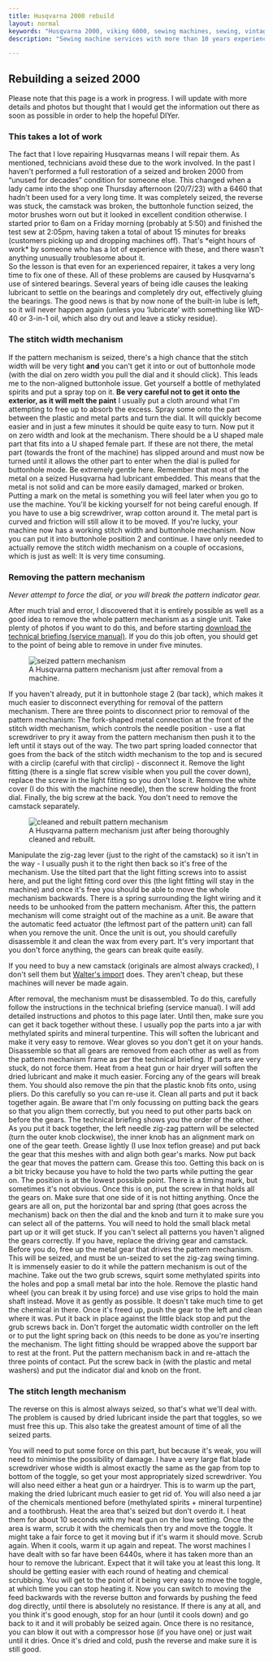 ```yaml
---
title: Husqvarna 2000 rebuild
layout: normal
keywords: "Husqvarna 2000, viking 6000, sewing machines, sewing, vintage, melbourne"
description: "Sewing machine services with more than 10 years experience based in Melbourne, Australia"

---
```

<div class="container justify-content-center">
<div class="row">
<div class="col-12 mb-1">
<h2>Rebuilding a seized 2000</h2>
<p class="has-large-font">
Please note that this page is a work in progress. I will update with more details and photos but thought that I would get the information out there as soon as possible in order to help the hopeful DIYer.
</p>
<h3>This takes a lot of work</h3>
<p class="has-large-font">
The fact that I love repairing Husqvarnas means I will repair them. As mentioned, technicians avoid these due to the work involved. In the past I haven't performed a full restoration of a seized and broken 2000 from &ldquo;unused for decades&rdquo; condition for someone else. This changed when a lady came into the shop one Thursday afternoon (20/7/23) with a 6460 that hadn't been used for a very long time. It was completely seized, the reverse was stuck, the camstack was broken, the buttonhole function seized, the motor brushes worn out but it looked in excellent condition otherwise. I started prior to 6am on a Friday morning (probably at 5:50) and finished the test sew at 2:05pm, having taken a total of about 15 minutes for breaks (customers picking up and dropping machines off). That's *eight hours of work* by someone who has a lot of experience with these, and there wasn't anything unusually troublesome about it.
<br/>So the lesson is that even for an experienced repairer, it takes a very long time to fix one of these. All of these problems are caused by Husqvarna's use of sintered bearings. Several years of being idle causes the leaking lubricant to settle on the bearings and completely dry out, effectively gluing the bearings. The good news is that by now none of the built-in lube is left, so it will never happen again (unless you &lsquo;lubricate&rsquo; with something like WD-40 or 3-in-1 oil, which also dry out and leave a sticky residue).
</p>
<h3>The stitch width mechanism</h3>
<p class="has-large-font">
If the pattern mechanism is seized, there's a high chance that the stitch width will be very tight <b>and</b> you can't get it into or out of buttonhole mode (with the dial on zero width you pull the dial and it should click). This leads me to the non-aligned buttonhole issue. Get yourself a bottle of methylated spirits and put a spray top on it. <b>Be very careful not to get it onto the exterior, as it will melt the paint</b> I usually put a cloth around what I'm attempting to free up to absorb the excess. Spray some onto the part between the plastic and metal parts and turn the dial. It will quickly become easier and in just a few minutes it should be quite easy to turn. Now put it on zero width and look at the mechanism. There should be a U shaped male part that fits into a U shaped female part. If these are not there, the metal part (towards the front of the machine) has slipped around and must now be turned until it allows the other part to enter when the dial is pulled for buttonhole mode. Be extremely gentle here. Remember that most of the metal on a seized Husqvarna had lubricant embedded. This means that the metal is not solid and can be more easily damaged, marked or broken. Putting a mark on the metal is something you will feel later when you go to use the machine. You'll be kicking yourself for not being careful enough. If you have to use a big screwdriver, wrap cotton around it. The metal part is curved and friction will still allow it to be moved. If you're lucky, your machine now has a working stitch width and buttonhole mechanism. Now you can put it into buttonhole position 2 and continue.
I have only needed to actually remove the stitch width mechanism on a couple of occasions, which is just as well: It is very time consuming.
</p>
<h3>Removing the pattern mechanism</h3>
<p class="has-large-font">
<em>Never attempt to force the dial, or you will break the pattern indicator gear.</em> 
</p>
<p class="has-large-font">
After much trial and error, I discovered that it is entirely possible as well as a good idea to remove the whole pattern mechanism as a single unit. Take plenty of photos if you want to do this, and before starting <a href="https://archive.org/details/husqvarna-viking-service-manual-en">download the technical briefing (service manual)</a>. If you do this job often, you should get to the point of being able to remove in under five minutes.
</p>
<figure class="figure">
<img src="assets/images/pattern-b4-sm.jpg" class="figure-img img-fluid rounded float-start" alt="seized pattern mechanism" />
<figcaption class="figure-caption text-end">A Husqvarna pattern mechanism just after removal from a machine.</figcaption>
</figure>
<p class="has-large-font">
If you haven't already, put it in buttonhole stage 2 (bar tack), which makes it much easier to disconnect everything for removal of the pattern mechanism. There are three points to disconnect prior to removal of the pattern mechanism: The fork-shaped metal connection at the front of the stitch width mechanism, which controls the needle position - use a flat screwdriver to pry it away from the pattern mechanism then push it to the left until it stays out of the way. The two part spring loaded connector that goes from the back of the stitch width mechanism to the top and is secured with a circlip (careful with that circlip) - disconnect it. Remove the light fitting (there is a single flat screw visible when you pull the cover down), replace the screw in the light fitting so you don't lose it. Remove the white cover (I do this with the machine needle), then the screw holding the front dial. Finally, the big screw at the back. You don't need to remove the camstack separately.
</p>
<figure class="figure">
<img src="assets/images/pattern-after-sm.jpg" class="figure-img img-fluid rounded float-start" alt="cleaned and rebuilt pattern mechanism" />
<figcaption class="figure-caption text-end">A Husqvarna pattern mechanism just after being thoroughly cleaned and rebuilt.</figcaption>
</figure>
<p class="has-large-font">
Manipulate the zig-zag lever (just to the right of the camstack) so it isn't in the way - I usually push it to the right then back so it's free of the mechanism. Use the tilted part that the light fitting screws into to assist here, and put the light fitting cord over this (the light fitting will stay in the machine) and once it's free you should be able to move the whole mechanism backwards. There is a spring surrounding the light wiring and it needs to be unhooked from the pattern mechanism. After this, the pattern mechanism will come straight out of the machine as a unit. Be aware that the automatic feed actuator (the leftmost part of the pattern unit) can fall when you remove the unit. Once the unit is out, you should carefully disassemble it and clean the wax from every part. It's very important that you don't force anything, the gears can break quite easily.
</p>
<p class="has-large-font">
If you need to buy a new camstack (originals are almost always cracked), I don't sell them but <a href="https://waltersimport.com.au/product/husqvarna-camstack/">Walter's import</a> does. They aren't cheap, but these machines will never be made again.
</p>
<p class="has-large-font">
After removal, the mechanism must be disassembled. To do this, carefully follow the instructions in the technical briefing (service manual). I will add detailed instructions and photos to this page later. Until then, make sure you can get it back together without these. I usually pop the parts into a jar with methylated spirits and mineral turpentine. This will soften the lubricant and make it very easy to remove. Wear gloves so you don't get it on your hands.
Disassemble so that all gears are removed from each other as well as from the pattern mechanism frame as per the technical briefing. If parts are very stuck, do not force them. Heat from a heat gun or hair dryer will soften the dried lubricant and make it much easier. Forcing any of the gears will break them. You should also remove the pin that the plastic knob fits onto, using pliers. Do this carefully so you can re-use it.
Clean all parts and put it back together again. Be aware that I'm only focussing on putting back the gears so that you align them correctly, but you need to put other parts back on before the gears. The technical briefing shows you the order of the other.
As you put it back together, the left needle zig-zag pattern will be selected (turn the outer knob clockwise), the inner knob has an alignment mark on one of the gear teeth. Grease lightly (I use Inox teflon grease) and put back the gear that this meshes with and align both gear's marks. Now put back the gear that moves the pattern cam. Grease this too. Getting this back on is a bit tricky because you have to hold the two parts while putting the gear on. The position is at the lowest possible point. There is a timing mark, but sometimes it's not obvious. Once this is on, put the screw in that holds all the gears on. Make sure that one side of it is not hitting anything.
Once the gears are all on, put the horizontal bar and spring (that goes across the mechanism) back on then the dial and the knob and turn it to make sure you can select all of the patterns. You will need to hold the small black metal part up or it will get stuck. If you can't select all patterns you haven't aligned the gears correctly. If you have, replace the driving gear and camstack.
Before you do, free up the metal gear that drives the pattern mechanism. This will be seized, and must be un-seized to set the zig-zag swing timing. It is immensely easier to do it while the pattern mechanism is out of the machine. Take out the two grub screws, squirt some methylated spirits into the holes and pop a small metal bar into the hole. Remove the plastic hand wheel (you can break it by using force) and use vise grips to hold the main shaft instead. Move it as gently as possible. It doesn't take much time to get the chemical in there. Once it's freed up, push the gear to the left and clean where it was. Put it back in place against the little black stop and put the grub screws back in. 
Don't forget the automatic width controller on the left or to put the light spring back on (this needs to be done as you're inserting the mechanism. The light fitting should be wrapped above the support bar to rest at the front.
Put the pattern mechanism back in and re-attach the three points of contact. Put the screw back in (with the plastic and metal washers) and put the indicator dial and knob on the front. 
</p>
<h3>The stitch length mechanism</h3>
<p class="has-large-font">
The reverse on this is almost always seized, so that's what we'll deal with. The problem is caused by dried lubricant inside the part that toggles, so we must free this up. This also take the greatest amount of time of all the seized parts. 
</p>
<p class="has-large-font">
You will need to put some force on this part, but because it's weak, you will need to minimise the possibility of damage. I have a very large flat blade screwdriver whose width is almost exactly the same as the gap from top to bottom of the toggle, so get your most appropriately sized screwdriver. You will also need either a heat gun or a hairdryer. This is to warm up the part, making the dried lubricant much easier to get rid of. You will also need a jar of the chemicals mentioned before (methylated spirits + mineral turpentine) and a toothbrush. Heat the area that's seized but don't overdo it. I heat them for about 10 seconds with my heat gun on the low setting. Once the area is warm, scrub it with the chemicals then try and move the toggle. It might take a fair force to get it moving but if it's warm it should move. Scrub again. When it cools, warm it up again and repeat. The worst machines I have dealt with so far have been 6440s, where it has taken more than an hour to remove the lubricant. Expect that it will take you at least this long. It should be getting easier with each round of heating and chemical scrubbing. You will get to the point of it being very easy to move the toggle, at which time you can stop heating it. Now you can switch to moving the feed backwards with the reverse button and forwards by pushing the feed dog directly, until there is absolutely no resistance. If there is any at all, and you think it's good enough, stop for an hour (until it cools down) and go back to it and it will probably be seized again. Once there is no resitance, you can blow it out with a compressor hose (if you have one) or just wait until it dries. Once it's dried and cold, push the reverse and make sure it is still good. 
</p>

</div><!-- end col -->
</div><!-- end row -->
</div><!-- end container -->

